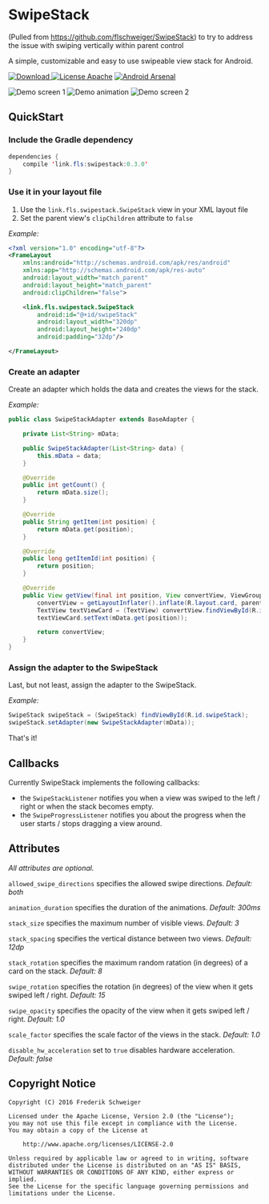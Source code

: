 # SwipeStack

(Pulled from https://github.com/flschweiger/SwipeStack) to try to address the issue with swiping vertically within parent control


A simple, customizable and easy to use swipeable view stack for Android.

[![Download](https://api.bintray.com/packages/flschweiger/maven/swipestack/images/download.svg) ](https://bintray.com/flschweiger/maven/swipestack/_latestVersion) 
[![License Apache](https://img.shields.io/badge/license-Apache-blue.svg)](http://www.apache.org/licenses/LICENSE-2.0)
[![Android Arsenal](https://img.shields.io/badge/Android%20Arsenal-SwipeStack-brightgreen.svg?style=flat)](http://android-arsenal.com/details/1/3079)

![Demo screen 1](https://raw.githubusercontent.com/flschweiger/SwipeStack/master/art/screen1.png)
![Demo animation](https://raw.githubusercontent.com/flschweiger/SwipeStack/master/art/demo.gif)
![Demo screen 2](https://raw.githubusercontent.com/flschweiger/SwipeStack/master/art/screen2.png)  

## QuickStart ##
### Include the Gradle dependency ###

```java
dependencies {
    compile 'link.fls:swipestack:0.3.0'
}
```

### Use it in your layout file ###
1. Use the `link.fls.swipestack.SwipeStack` view in your XML layout file 
2. Set the parent view's `clipChildren` attribute to `false`

*Example:*

```xml
<?xml version="1.0" encoding="utf-8"?>
<FrameLayout
    xmlns:android="http://schemas.android.com/apk/res/android"
    xmlns:app="http://schemas.android.com/apk/res-auto"
    android:layout_width="match_parent"
    android:layout_height="match_parent"
    android:clipChildren="false">

    <link.fls.swipestack.SwipeStack
        android:id="@+id/swipeStack"
        android:layout_width="320dp"
        android:layout_height="240dp"
        android:padding="32dp"/>

</FrameLayout>
```

### Create an adapter ###

Create an adapter which holds the data and creates the views for the stack.

*Example:*

```java
public class SwipeStackAdapter extends BaseAdapter {

    private List<String> mData;

    public SwipeStackAdapter(List<String> data) {
        this.mData = data;
    }

    @Override
    public int getCount() {
        return mData.size();
    }

    @Override
    public String getItem(int position) {
        return mData.get(position);
    }

    @Override
    public long getItemId(int position) {
        return position;
    }

    @Override
    public View getView(final int position, View convertView, ViewGroup parent) {
        convertView = getLayoutInflater().inflate(R.layout.card, parent, false);
        TextView textViewCard = (TextView) convertView.findViewById(R.id.textViewCard);
        textViewCard.setText(mData.get(position));

        return convertView;
    }
}
```

### Assign the adapter to the SwipeStack ###

Last, but not least, assign the adapter to the SwipeStack.

*Example:*

```java
SwipeStack swipeStack = (SwipeStack) findViewById(R.id.swipeStack);
swipeStack.setAdapter(new SwipeStackAdapter(mData));
```

That's it!

## Callbacks ##

Currently SwipeStack implements the following callbacks:

- the ` SwipeStackListener ` notifies you when a view was swiped to the left / right or when the stack becomes empty.
- the ` SwipeProgressListener ` notifies you about the progress when the user starts / stops dragging a view around.

## Attributes ##

*All attributes are optional.*

`allowed_swipe_directions` specifies the allowed swipe directions. *Default: both*

`animation_duration` specifies the duration of the animations. *Default: 300ms*

`stack_size` specifies the maximum number of visible views. *Default: 3*

`stack_spacing` specifies the vertical distance between two views. *Default: 12dp*

`stack_rotation` specifies the maximum random ratation (in degrees) of a card on the stack. *Default: 8*

`swipe_rotation` specifies the rotation (in degrees) of the view when it gets swiped left / right. *Default: 15*

`swipe_opacity` specifies the opacity of the view when it gets swiped left / right. *Default: 1.0*

`scale_factor` specifies the scale factor of the views in the stack. *Default: 1.0*

`disable_hw_acceleration` set to `true` disables hardware acceleration. *Default: false*

## Copyright Notice ##
``` 
Copyright (C) 2016 Frederik Schweiger

Licensed under the Apache License, Version 2.0 (the "License");
you may not use this file except in compliance with the License.
You may obtain a copy of the License at

    http://www.apache.org/licenses/LICENSE-2.0

Unless required by applicable law or agreed to in writing, software
distributed under the License is distributed on an "AS IS" BASIS,
WITHOUT WARRANTIES OR CONDITIONS OF ANY KIND, either express or implied.
See the License for the specific language governing permissions and
limitations under the License.
 ```
